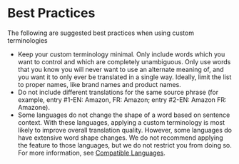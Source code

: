 # Best Practices<a name="ct-best-practices"></a>

The following are suggested best practices when using custom terminologies
+ Keep your custom terminology minimal\. Only include words which you want to control and which are completely unambiguous\. Only use words that you know you will never want to use an alternate meaning of, and you want it to only ever be translated in a single way\. Ideally, limit the list to proper names, like brand names and product names\.
+ Do not include different translations for the same source phrase \(for example, entry \#1\-EN: Amazon, FR: Amazon; entry \#2\-EN: Amazon FR: Amazone\)\. 
+ Some languages do not change the shape of a word based on sentence context\. With these languages, applying a custom terminology is most likely to improve overall translation quality\. However, some languages do have extensive word shape changes\. We do not recommend applying the feature to those languages, but we do not restrict you from doing so\. For more information, see [Compatible Languages](permissible-language-pairs.md)\.